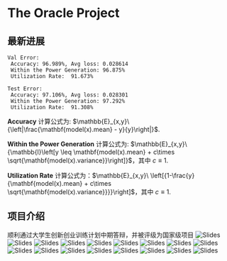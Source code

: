 # The Oracle Project
## 最新进展

```
Val Error: 
 Accuracy: 96.989%, Avg loss: 0.028614
 Within the Power Generation: 96.875%
 Utilization Rate:  91.673%

Test Error: 
 Accuracy: 97.106%, Avg loss: 0.028301
 Within the Power Generation: 97.292%
 Utilization Rate:  91.308%
```
**Accuracy** 计算公式为: $\mathbb{E}_{x,y}\ {\left|\frac{\mathbf{model(x).mean} - y}{y}\right|}$.

**Within the Power Generation** 计算公式为: $\mathbb{E}_{x,y}\ {\mathbb{I}\left[y \leq \mathbf{model(x).mean} + c\times \sqrt{\mathbf{model(x).variance}}\right]}$，其中 $c\equiv1$.

**Utilization Rate** 计算公式为：$\mathbb{E}_{x,y}\ \left[{1-\frac{y}{\mathbf{model(x).mean} + c\times \sqrt{\mathbf{model(x).variance}}}}\right]$，其中 $c\equiv1$.

## 项目介绍
顺利通过大学生创新创业训练计划中期答辩，并被评级为国家级项目
![Slides](https://github.com/Googol2002/Energy-Consumption-Forecasting/blob/main/figure/slides/Slide1.JPG)
![Slides](https://github.com/Googol2002/Energy-Consumption-Forecasting/blob/main/figure/slides/Slide2.JPG)
![Slides](https://github.com/Googol2002/Energy-Consumption-Forecasting/blob/main/figure/slides/Slide3.JPG)
![Slides](https://github.com/Googol2002/Energy-Consumption-Forecasting/blob/main/figure/slides/Slide4JPG)
![Slides](https://github.com/Googol2002/Energy-Consumption-Forecasting/blob/main/figure/slides/Slide5.JPG)
![Slides](https://github.com/Googol2002/Energy-Consumption-Forecasting/blob/main/figure/slides/Slide6.JPG)
![Slides](https://github.com/Googol2002/Energy-Consumption-Forecasting/blob/main/figure/slides/Slide7.JPG)
![Slides](https://github.com/Googol2002/Energy-Consumption-Forecasting/blob/main/figure/slides/Slide8.JPG)
![Slides](https://github.com/Googol2002/Energy-Consumption-Forecasting/blob/main/figure/slides/Slide9.JPG)
![Slides](https://github.com/Googol2002/Energy-Consumption-Forecasting/blob/main/figure/slides/Slide10.JPG)
![Slides](https://github.com/Googol2002/Energy-Consumption-Forecasting/blob/main/figure/slides/Slide11.JPG)
![Slides](https://github.com/Googol2002/Energy-Consumption-Forecasting/blob/main/figure/slides/Slide12.JPG)
![Slides](https://github.com/Googol2002/Energy-Consumption-Forecasting/blob/main/figure/slides/Slide13.JPG)
![Slides](https://github.com/Googol2002/Energy-Consumption-Forecasting/blob/main/figure/slides/Slide14.JPG)
![Slides](https://github.com/Googol2002/Energy-Consumption-Forecasting/blob/main/figure/slides/Slide15.JPG)
![Slides](https://github.com/Googol2002/Energy-Consumption-Forecasting/blob/main/figure/slides/Slide16.JPG)
![Slides](https://github.com/Googol2002/Energy-Consumption-Forecasting/blob/main/figure/slides/Slide17.JPG)




<!-- ## 应用背景

随着极端气候与日俱增，世界对于“气候变暖”的重视程度已经达到了史无前例的高度。在气候变暖的主要诱因“碳排放”的诸多来源中，我国“能源电力”以40% 的“碳排放”占比一骑绝尘（第二名“建筑领域”占比约20% ）。事实上，大多数人对于火力发电厂的运行模式存在着一些误解，发电厂并非是按照当前实际用电量来确定发电量，而是通过预判未来的用电情况来计划发电量。仅以煤炭火电站为例，煤炭发电机组一次启动就需要一天之久，因此火电站必须预测第二天的用电情况。然而为保障居民用电与工业用电的安全稳定，**火电站不得不燃烧额外的煤炭，用于对抗预测中不可避免的误差。这些额外被燃烧的煤炭，不仅造成了资源的浪费，还导致了不必要的“温室气体”排放。**

## 项目预期
我们希望通过提高电力系统负荷预测的准确率，降低预测值与实际值之间波荡的方差，降低不必要的煤炭消耗，保护地球资源，减少温室气体排放。助力中国二氧化碳排放量于2030年前达到峰值，在2060年前实现碳中和。

## 技术实现

损失函数定义：
$$
\mathcal{L}(\theta)=\mathbb{E}_{x,y}\left[\frac{(\hat{y}-y)^2}{\hat{\sigma}^2}\right] + \alpha\times\sigma^2+\beta\times \|\theta\|_2\quad \\
\hat{y} = model(x).mean\quad \hat{\sigma}^2=model(x).variance
$$ -->


